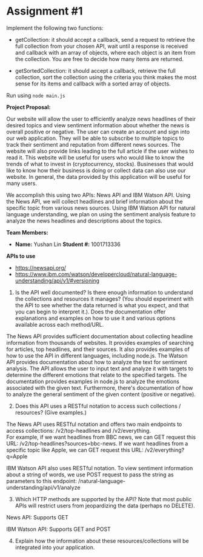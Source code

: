 # Assignment #1

Implement the following two functions:

- getCollection: it should accept a callback, send a request to retrieve the full collection from your chosen API, wait until a response is received and callback with an array of objects, where each object is an item from the collection.  You are free to decide how many items are returned.

- getSortedCollection: it should accept a callback, retrieve the full collection, sort the collection using the criteria you think makes the most sense for its items and callback with a sorted array of objects.

Run using `node main.js`

**Project Proposal:**

Our website will allow the user to efficiently analyze news headlines of their desired topics and view sentiment information about whether the news is overall positive or negative. The user can create an account and sign into our web application. They will be able to subscribe to multiple topics to track their sentiment and reputation from different news sources. The website will also provide links leading to the full article if the user wishes to read it. This website will be useful for users who would like to know the trends of what to invest in (cryptocurrency, stocks). Businesses that would like to know how their business is doing or collect data can also use our website. In general, the data provided by this application will be useful for many users.

We accomplish this using two APIs: News API and IBM Watson API. Using the News API, we will collect headlines and brief information about the specific topic from various news sources. Using IBM Watson API for natural language understanding, we plan on using the sentiment analysis feature to analyze the news headlines and descriptions about the topics.

**Team Members:**
- **Name:** Yushan Lin **Student #:** 1001713336

**APIs to use**
- https://newsapi.org/
- https://www.ibm.com/watson/developercloud/natural-language-understanding/api/v1/#versioning


1. Is the API well documented?
Is there enough information to understand the collections and resources it manages? (You should experiment with the API to see whether the data returned is what you expect, and that you can begin to interpret it.). Does the documentation offer explanations and examples on how to use it and various options available across each method/URL.

The News API provides sufficient documentation about collecting headline information from thousands of websites. It provides examples of searching for articles, top headlines, and their sources. It also provides examples of how to use the API in different languages, including node.js. The Watson API provides documentation about how to analyze the text for sentiment analysis. The API allows the user to input text and analyze it with targets to determine the different emotions that relate to the specified targets. The documentation provides examples in node.js to analyze the emotions associated with the given text. Furthermore, there's documentation of how to analyze the general sentiment of the given content (positive or negative).

2. Does this API uses a RESTful notation to access such collections / resources? (Give examples.)

The News API uses RESTful notation and offers two main endpoints to access collections: /v2/top-headlines and /v2/everything.  
For example, if we want headlines from BBC news, we can GET request this URL: /v2/top-headlines?sources=bbc-news. 
If we want headlines from a specific topic like Apple, we can GET request this URL: /v2/everything?q=Apple

IBM Watson API also uses RESTful notation. To view sentiment information about a string of words, we use POST request to pass the string as parameters to this endpoint: /natural-language-understanding/api/v1/analyze


3. Which HTTP methods are supported by the API? Note that most public APIs will restrict users from jeopardizing the data (perhaps no DELETE).

News API: Supports GET

IBM Watson API: Supports GET and POST


4. Explain how the information about these resources/collections will be integrated into your application.
